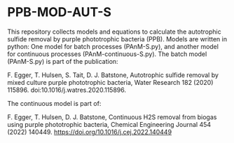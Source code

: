 # PPB-MOD-AUT-S

This repository collects models and equations to calculate the autotrophic sulfide removal by purple phototrophic bacteria (PPB).
Models are written in python: One model for batch processes (PAnM-S.py), and another model for continuous processes (PAnM-continuous-S.py). 
The batch model (PAnM-S.py) is part of the publication: 

F. Egger, T. Hulsen, S. Tait, D. J. Batstone,
Autotrophic sulfide removal by mixed culture purple phototrophic bacteria,
Water Research 182 (2020) 115896. doi:10.1016/j.watres.2020.115896.

The continuous model is part of:

F. Egger, T. Hulsen, D. J. Batstone,
Continuous H2S removal from biogas using purple phototrophic bacteria,
Chemical Engineering Journal 454 (2022) 140449. https://doi.org/10.1016/j.cej.2022.140449

